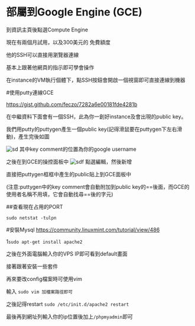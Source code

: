 # 部屬到Google Engine (GCE)

到資訊主頁後點選Compute Engine

現在有兩個月試用，以及300美元的
免費額度

他的SSH可以直接用瀏覽器連線

基本上跟著他網頁的指示即可學會操作

在instance的VM執行個體下，點SSH按鈕會開啟一個視窗即可直接連線到機器

#使用putty連線GCE

https://gist.github.com/feczo/7282a6e00181fde4281b

在中繼資料下面會有一個SSH，此為你一創好instance及會出現的public key。

我們用putty的puttygen產生一個public key(記得滑鼠要在puttygen下左右滑動)，產生完後如圖

![sd](https://cloud.githubusercontent.com/assets/11001914/17313515/f3772046-588e-11e6-871c-8a2fc8f4aa4b.png)
其中key comment的位置為你的google username

之後在到GCE的操控面板中
![sdf](https://cloud.githubusercontent.com/assets/11001914/17313557/2e8ce472-588f-11e6-8adf-d3799683c7f9.png)
點選編輯，然後新增

直接把puttygen框框中產生的public貼上到GCE面板中

(注意:puttygen中的key comment會自動附加到public key的==後面，而GCE的使用者名稱不用填，它會自動找尋==後的字元)




##查看現在占用的PORT

`sudo netstat -tulpn`

#安裝Mysql
https://community.linuxmint.com/tutorial/view/486

1`sudo apt-get install apache2`

之後在外面電腦輸入你的VPS IP即可看到default畫面

接著跟著安裝一些套件

再來要改config檔案時可使用vim

輸入 `sudo vim 加檔案路徑即可`

之後記得restart `sudo /etc/init.d/apache2 restart`

最後再到網址列輸入你的ip位置後加上`/phpmyadmin`即可




